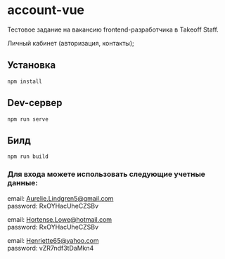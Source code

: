 # account-vue

Тестовое задание на вакансию frontend-разработчика в Takeoff Staff.

Личный кабинет (авторизация, контакты);

## Установка

```
npm install
```

## Dev-сервер

```
npm run serve
```

## Билд

```
npm run build
```

### Для входа можете использовать следующие учетные данные:

email: Aurelie.Lindgren5@gmail.com <br>
password: RxOYHacUheCZSBv

email: Hortense.Lowe@hotmail.com <br>
password: RxOYHacUheCZSBv

email: Henriette65@yahoo.com <br>
password: vZR7ndf3tDaMkn4
